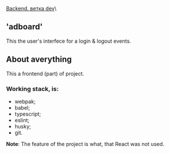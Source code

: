 [Backend. ветка dev](https://github.com/Tryd0g0lik/adboard/tree/dev)\


## 'adboard'
This the user's interfece for a  login &  logout events.


## About averything
This a frontend (part) of project.

### Working stack, is:
 - webpak;
 - babel;
 - typescript;
 - eslint;
 - husky;
 - git.

**Note**: The feature of the project is what, that React was not used.
